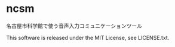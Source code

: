 # ncsm
名古屋市科学館で使う音声入力コミュニケーションツール

This software is released under the MIT License, see LICENSE.txt.


